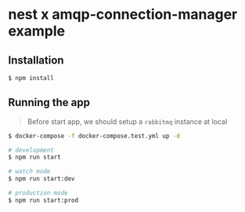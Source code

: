 # nest x amqp-connection-manager example

## Installation

```bash
$ npm install
```

## Running the app

> Before start app, we should setup a `rabbitmq` instance at local

```bash
$ docker-compose -f docker-compose.test.yml up -d
```

```bash
# development
$ npm run start

# watch mode
$ npm run start:dev

# production mode
$ npm run start:prod
```
